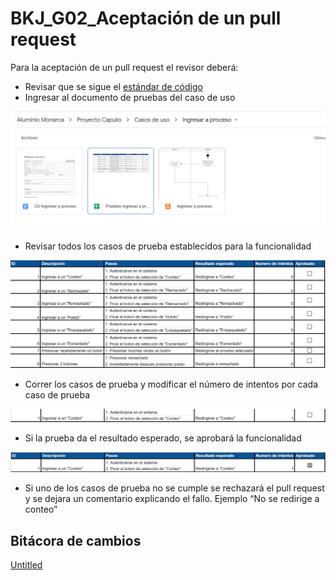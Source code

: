 # BKJ_G02_Aceptación de un pull request

Para la aceptación de un pull request el revisor deberá: 

- Revisar que se sigue el [estándar de código](../Esta%CC%81ndares%20fecac0b439054e9680138042ea2486a7/BKJ_E04_Co%CC%81digo%20be0d121c15e64b5a9c5631cce51f8792.md)
- Ingresar al documento de pruebas del caso de uso

![Untitled](BKJ_G02_Aceptacio%CC%81n%20de%20un%20pull%20request%208d338cd4bd724e1680119c3af60171fd/Untitled.png)

- Revisar todos los casos de prueba establecidos para la funcionalidad

![Untitled](BKJ_G02_Aceptacio%CC%81n%20de%20un%20pull%20request%208d338cd4bd724e1680119c3af60171fd/Untitled%201.png)

- Correr los casos de prueba y modificar el número de intentos por cada caso de prueba

![Untitled](BKJ_G02_Aceptacio%CC%81n%20de%20un%20pull%20request%208d338cd4bd724e1680119c3af60171fd/Untitled%202.png)

- Si la prueba da el resultado esperado, se aprobará la funcionalidad

![Untitled](BKJ_G02_Aceptacio%CC%81n%20de%20un%20pull%20request%208d338cd4bd724e1680119c3af60171fd/Untitled%203.png)

- Si uno de los casos de prueba no se cumple se rechazará el pull request y se dejara un comentario explicando el fallo. Ejemplo “No se redirige a conteo”

## Bitácora de cambios

[Untitled](BKJ_G02_Aceptacio%CC%81n%20de%20un%20pull%20request%208d338cd4bd724e1680119c3af60171fd/Untitled%20Database%20635b3d8292e04f7986a0b83d2820a6d9.csv)